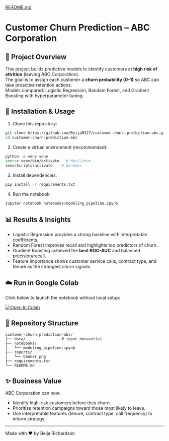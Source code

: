 [README.md](https://github.com/user-attachments/files/22000265/README.md)
# Customer Churn Prediction – ABC Corporation
## 📌 Project Overview
This project builds predictive models to identify customers at **high risk of attrition** (leaving ABC Corporation).  
The goal is to assign each customer a **churn probability (0–1)** so ABC can take proactive retention actions.  
Models compared: Logistic Regression, Random Forest, and Gradient Boosting with hyperparameter tuning.

## 🚀 Installation & Usage

1. Clone this repository:
```bash
git clone https://github.com/BeijaR327/customer-churn-prediction-abc.git
cd customer-churn-prediction-abc
```

2. Create a virtual environment (recommended):
```bash
python -m venv venv
source venv/bin/activate   # Mac/Linux
venv\Scripts\activate    # Windows
```

3. Install dependencies:
```bash
pip install -r requirements.txt
```

4. Run the notebook:
```bash
jupyter notebook notebooks/modeling_pipeline.ipynb
```

## 📊 Results & Insights
- Logistic Regression provides a strong baseline with interpretable coefficients.
- Random Forest improves recall and highlights top predictors of churn.
- Gradient Boosting achieved the **best ROC-AUC** and balanced precision/recall.
- Feature importance shows customer service calls, contract type, and tenure as the strongest churn signals.

## ☁️ Run in Google Colab
Click below to launch the notebook without local setup:

[![Open In Colab](https://colab.research.google.com/assets/colab-badge.svg)](https://colab.research.google.com/github/BeijaR327/customer-churn-prediction-abc/blob/main/notebooks/modeling_pipeline.ipynb)

## 📂 Repository Structure
```
customer-churn-prediction-abc/
├── data/                # input dataset(s)
├── notebooks/
│   └── modeling_pipeline.ipynb
├── reports/
│   └── banner.png
├── requirements.txt
└── README.md
```

## ✨ Business Value
ABC Corporation can now:
- Identify high-risk customers before they churn.
- Prioritize retention campaigns toward those most likely to leave.
- Use interpretable features (tenure, contract type, call frequency) to inform strategy.

---
Made with ❤️ by Beija Richardson
